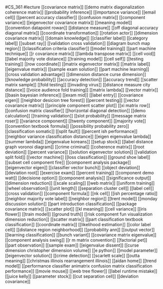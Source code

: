 #CS_361
#lecture
[[covariance matrix]]
[[demo matrix diagonalization coherence matrix]]
[[probability inference]]
[[importance variance]]
[[email cell]]
[[percent accuracy classifier]]
[[confusion matrix]]
[[component variance]]
[[eigenvector covariance matrix]]
[[meaning model]]
[[convention datapoint rowan]]
[[distance measure]]
[[off diagonal accuracy diagonal matrix]]
[[coordinate transformation]]
[[rotation actor]]
[[dimension covariance matrix]]
[[domain knowledge]]
[[classifier label]]
[[category label]]
[[subset ray]]
[[validation cross validation]]
[[diagram bunch map region]]
[[classification criteria classifier]]
[[model training]]
[[part machine technique]]
[[r covariance matrix]]
[[lambda transpose matrix]]
[[cell void]]
[[label majority vote distance]]
[[training model]]
[[cell self]]
[[testing training]]
[[row coordinate]]
[[matrix eigenvector matrix]]
[[matrix label]]
[[eigenvalue matrix]]
[[sample exam solution]]
[[part machine learning]]
[[cross validation advantage]]
[[dimension distance curse dimension]]
[[knowledge probability]]
[[accuracy detection]]
[[accuracy trend]]
[[scatter matrix sample]]
[[fold testing]]
[[invading virus]]
[[distance measure city distance]]
[[voice audience fold training]]
[[matrix lambda]]
[[vector matrix]]
[[basin bayesian inference]]
[[exam mid]]
[[label entry]]
[[covariance eigen]]
[[neighbor desicion tree forest]]
[[percent testing]]
[[vector covariance matrix]]
[[principle component scatter plot]]
[[xi matrix row]]
[[confusion matrix classifier]]
[[horizontal diagonal detection]]
[[demo calculation]]
[[training validation]]
[[slot probability]]
[[message matrix roser]]
[[variance component]]
[[twenty component]]
[[majority vote]]
[[convention textbook formula]]
[[possibility probability zero]]
[[classification somatic]]
[[split fault]]
[[percent ish performance]]
[[neighbor variance classification distance]]
[[eigen eigenvalue lambda]]
[[summer lambda]]
[[eigenvalue koreans]]
[[setup stock]]
[[label distance graph voronoi diagram]]
[[crime criminal]]
[[coherence matrix]]
[[root deviation]]
[[percent variance]]
[[solution eigenvector solution]]
[[validation split fold]]
[[vector machine]]
[[loss classification]]
[[ground shoe label]]
[[subset cell component fire]]
[[component analysis package]]
[[eigenvector eigen]]
[[classifier vector bunch]]
[[object deviation]]
[[deviation root]]
[[exercise exam]]
[[percent training]]
[[component demo watt]]
[[decisione option]]
[[component analysis]]
[[significance output]]
[[dimension reduction]]
[[scale scaling]]
[[web matrix]]
[[uniform training]]
[[wheel observation]]
[[unit length]]
[[separation cluster cell]]
[[label cell]]
[[cross validation]]
[[component formula]]
[[nk cell]]
[[ish percentage ratio]]
[[neighbor majority vote label]]
[[neighbor region]]
[[trent model]]
[[monday discussion solution]]
[[part introduction classification]]
[[package covariance matrix]]
[[scatter plot]]
[[kl meaning]]
[[cell variance]]
[[iris flower]]
[[train model]]
[[ground truth]]
[[risk component fun visualization dimension reduction]]
[[scatter matrix]]
[[part classification textbook classification]]
[[coordinate matrix]]
[[likelihood estimation]]
[[color label cell]]
[[distance region neighborhood]]
[[probability ann]]
[[output vector]]
[[learning classification]]
[[bunch variant]]
[[covariance matrix eigenvalue]]
[[component analysis swing]]
[[r m matrix convention]]
[[factorial pet]]
[[part observation]]
[[sample exam]]
[[eigenvalue dissent]]
[[curse dimension christopher dimension volume]]
[[e python]]
[[model parameter]]
[[eigenvector solution]]
[[crime detection]]
[[scarlett scale]]
[[outta meaning]]
[[christmas illinois rearrangement illinois]]
[[aidan home]]
[[trend model]]
[[performance classifier animatrix confusion matrix classification performance]]
[[movie mouse]]
[[web tree flower]]
[[label runtime mistake]]
[[juice kelly]]
[[parameter stock]]
[[cut separation cell]]
[[deviation covariance]]
